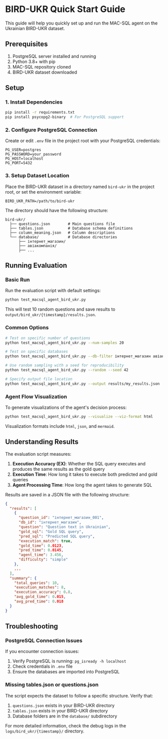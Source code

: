 # BIRD-UKR Quick Start Guide

This guide will help you quickly set up and run the MAC-SQL agent on the Ukrainian BIRD-UKR dataset.

## Prerequisites

1. PostgreSQL server installed and running
2. Python 3.8+ with pip
3. MAC-SQL repository cloned
4. BIRD-UKR dataset downloaded

## Setup

### 1. Install Dependencies

```bash
pip install -r requirements.txt
pip install psycopg2-binary  # For PostgreSQL support
```

### 2. Configure PostgreSQL Connection

Create or edit `.env` file in the project root with your PostgreSQL credentials:

```
PG_USER=postgres
PG_PASSWORD=your_password
PG_HOST=localhost
PG_PORT=5432
```

### 3. Setup Dataset Location

Place the BIRD-UKR dataset in a directory named `bird-ukr` in the project root, or set the environment variable:

```
BIRD_UKR_PATH=/path/to/bird-ukr
```

The directory should have the following structure:
```
bird-ukr/
  ├── questions.json        # Main questions file
  ├── tables.json           # Database schema definitions
  ├── column_meaning.json   # Column descriptions
  └── database/             # Database directories
      ├── інтернет_магазин/
      ├── авіакомпанія/
      ├── ...
```

## Running Evaluation

### Basic Run

Run the evaluation script with default settings:

```bash
python test_macsql_agent_bird_ukr.py
```

This will test 10 random questions and save results to `output/bird_ukr/{timestamp}/results.json`.

### Common Options

```bash
# Test on specific number of questions
python test_macsql_agent_bird_ukr.py --num-samples 20

# Test on specific databases
python test_macsql_agent_bird_ukr.py --db-filter інтернет_магазин авіакомпанія

# Use random sampling with a seed for reproducibility
python test_macsql_agent_bird_ukr.py --random --seed 42

# Specify output file location
python test_macsql_agent_bird_ukr.py --output results/my_results.json
```

### Agent Flow Visualization

To generate visualizations of the agent's decision process:

```bash
python test_macsql_agent_bird_ukr.py --visualize --viz-format html
```

Visualization formats include `html`, `json`, and `mermaid`.

## Understanding Results

The evaluation script measures:

1. **Execution Accuracy (EX)**: Whether the SQL query executes and produces the same results as the gold query
2. **Execution Time**: How long it takes to execute both predicted and gold queries
3. **Agent Processing Time**: How long the agent takes to generate SQL

Results are saved in a JSON file with the following structure:

```json
{
  "results": [
    {
      "question_id": "інтернет_магазин_001",
      "db_id": "інтернет_магазин",
      "question": "Question text in Ukrainian",
      "gold_sql": "Gold SQL query",
      "pred_sql": "Predicted SQL query",
      "execution_match": true,
      "gold_time": 0.0123,
      "pred_time": 0.0145,
      "agent_time": 3.456,
      "difficulty": "simple"
    },
    ...
  ],
  "summary": {
    "total_queries": 10,
    "execution_matches": 8,
    "execution_accuracy": 0.8,
    "avg_gold_time": 0.015,
    "avg_pred_time": 0.018
  }
}
```

## Troubleshooting

### PostgreSQL Connection Issues

If you encounter connection issues:

1. Verify PostgreSQL is running: `pg_isready -h localhost`
2. Check credentials in `.env` file
3. Ensure the databases are imported into PostgreSQL

### Missing tables.json or questions.json

The script expects the dataset to follow a specific structure. Verify that:

1. `questions.json` exists in your BIRD-UKR directory
2. `tables.json` exists in your BIRD-UKR directory
3. Database folders are in the `database/` subdirectory

For more detailed information, check the debug logs in the `logs/bird_ukr/{timestamp}/` directory. 